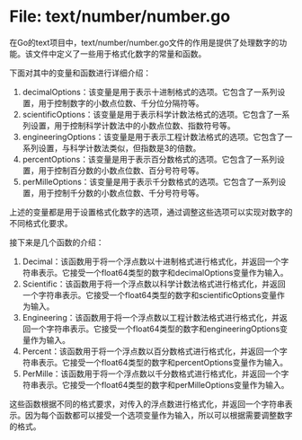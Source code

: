 # File: text/number/number.go

在Go的text项目中，text/number/number.go文件的作用是提供了处理数字的功能。该文件中定义了一些用于格式化数字的常量和函数。

下面对其中的变量和函数进行详细介绍：

1. decimalOptions：该变量是用于表示十进制格式的选项。它包含了一系列设置，用于控制数字的小数点位数、千分位分隔符等。
2. scientificOptions：该变量是用于表示科学计数法格式的选项。它包含了一系列设置，用于控制科学计数法中的小数点位数、指数符号等。
3. engineeringOptions：该变量是用于表示工程计数法格式的选项。它包含了一系列设置，与科学计数法类似，但指数是3的倍数。
4. percentOptions：该变量是用于表示百分数格式的选项。它包含了一系列设置，用于控制百分数的小数点位数、百分号符号等。
5. perMilleOptions：该变量是用于表示千分数格式的选项。它包含了一系列设置，用于控制千分数的小数点位数、千分号符号等。

上述的变量都是用于设置格式化数字的选项，通过调整这些选项可以实现对数字的不同格式化要求。

接下来是几个函数的介绍：

1. Decimal：该函数用于将一个浮点数以十进制格式进行格式化，并返回一个字符串表示。它接受一个float64类型的数字和decimalOptions变量作为输入。
2. Scientific：该函数用于将一个浮点数以科学计数法格式进行格式化，并返回一个字符串表示。它接受一个float64类型的数字和scientificOptions变量作为输入。
3. Engineering：该函数用于将一个浮点数以工程计数法格式进行格式化，并返回一个字符串表示。它接受一个float64类型的数字和engineeringOptions变量作为输入。
4. Percent：该函数用于将一个浮点数以百分数格式进行格式化，并返回一个字符串表示。它接受一个float64类型的数字和percentOptions变量作为输入。
5. PerMille：该函数用于将一个浮点数以千分数格式进行格式化，并返回一个字符串表示。它接受一个float64类型的数字和perMilleOptions变量作为输入。

这些函数根据不同的格式要求，对传入的浮点数进行格式化，并返回一个字符串表示。因为每个函数都可以接受一个选项变量作为输入，所以可以根据需要调整数字的格式。

